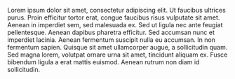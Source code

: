 Lorem ipsum dolor sit amet, consectetur adipiscing elit. Ut faucibus ultrices purus. Proin efficitur tortor erat, congue faucibus risus vulputate sit amet. Aenean in imperdiet sem, sed malesuada ex. Sed ut ligula nec ante feugiat pellentesque. Aenean dapibus pharetra efficitur. Sed accumsan nunc et imperdiet lacinia. Aenean fermentum suscipit nulla eu accumsan. In non fermentum sapien. Quisque sit amet ullamcorper augue, a sollicitudin quam. Sed magna lorem, volutpat ornare urna sit amet, tincidunt aliquam ex. Fusce bibendum ligula a erat mattis euismod. Aenean rutrum non diam id sollicitudin.
